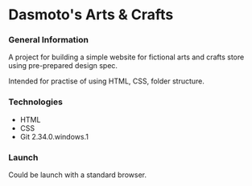 # Dasmoto's Arts & Crafts

### General Information

A project for building a simple website for fictional arts and crafts store using pre-prepared design spec.

Intended for practise of using HTML, CSS, folder structure.

### Technologies

+ HTML
+ CSS
+ Git 2.34.0.windows.1

### Launch

Could be launch with a standard browser.
